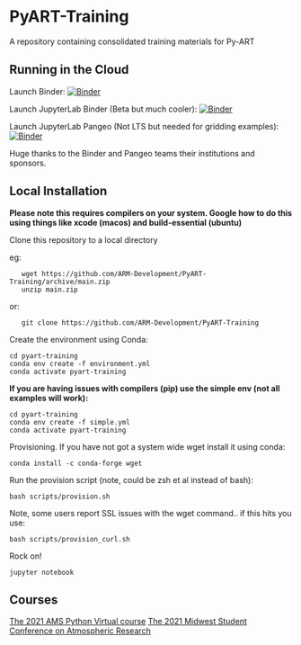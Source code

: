# PyART-Training
A repository containing consolidated training materials for Py-ART

## Running in the Cloud

Launch Binder: 
[![Binder](https://mybinder.org/badge_logo.svg)](https://mybinder.org/v2/gh/ARM-Development/PyART-Training/HEAD)

Launch JupyterLab Binder (Beta but much cooler): 
[![Binder](https://mybinder.org/badge_logo.svg)](https://beta.mybinder.org/v2/gh/ARM-Development/PyART-Training/HEAD?urlpath=lab)

Launch JupyterLab Pangeo (Not LTS but needed for gridding examples): 
[![Binder](https://mybinder.org/badge_logo.svg)](https://binder.pangeo.io/v2/gh/ARM-Development/PyART-Training/HEAD?urlpath=lab)

Huge thanks to the Binder and Pangeo teams their institutions and sponsors. 

## Local Installation

**Please note this requires compilers on your system. Google how to do this using things like xcode (macos) and
build-essential (ubuntu)**

Clone this repository to a local directory

eg: 
```shell
   wget https://github.com/ARM-Development/PyART-Training/archive/main.zip
   unzip main.zip
```
or:
```shell script
   git clone https://github.com/ARM-Development/PyART-Training
```

Create the environment using Conda:
```shell script
cd pyart-training
conda env create -f environment.yml
conda activate pyart-training
```

**If you are having issues with compilers (pip) use the simple env (not all examples will work):**
```shell script
cd pyart-training
conda env create -f simple.yml
conda activate pyart-training
```

Provisioning.
If you have not got a system wide wget install it using conda:
```shell script
conda install -c conda-forge wget
```

Run the provision script (note, could be zsh et al instead of bash):
```shell script
bash scripts/provision.sh 
```
Note, some users report SSL issues with the wget command.. if this hits you use:

```shell script
bash scripts/provision_curl.sh 
```

Rock on!
```shell script
jupyter notebook
```



## Courses

[The 2021 AMS Python Virtual course](./Courses/AMSPythonVirtual2021.md)
[The 2021 Midwest Student Conference on Atmospheric Research](./Courses/MidwestStudent2021.md)
